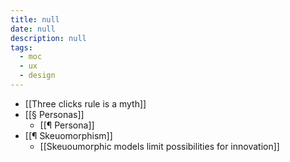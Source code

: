 ```yaml
---
title: null
date: null
description: null
tags:
  - moc
  - ux
  - design
---
```


-   [[Three clicks rule is a myth]]
-   [[§ Personas]]
    -   [[¶ Persona]]
-   [[¶ Skeuomorphism]]
    -   [[Skeuoumorphic models limit possibilities for innovation]]

